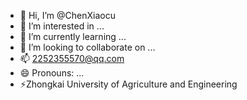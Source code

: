 - 👋 Hi, I’m @ChenXiaocu
- 👀 I’m interested in ...
- 🌱 I’m currently learning ...
- 💞️ I’m looking to collaborate on ...
- 📫 2252355570@qq.com
- 😄 Pronouns: ...
- ⚡Zhongkai University of Agriculture and Engineering

<!---
ChenXiaocu/ChenXiaocu is a ✨ special ✨ repository because its `README.md` (this file) appears on your GitHub profile.
You can click the Preview link to take a look at your changes.
--->
